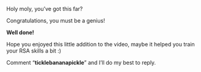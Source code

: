 Holy moly, you’ve got this far?

Congratulations, you must be a genius!

**Well done!**

Hope you enjoyed this little addition to the video, maybe it helped you train your RSA skills a bit :)

Comment “**ticklebananapickle**” and I’ll do my best to reply.
